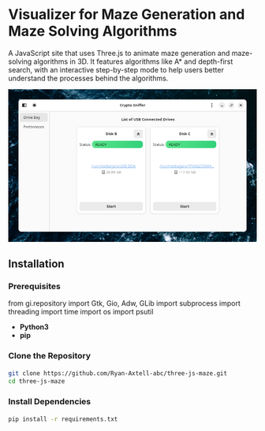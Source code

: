 # Visualizer for Maze Generation and Maze Solving Algorithms

A JavaScript site that uses Three.js to animate maze generation and maze-solving algorithms in 3D. It features algorithms like A\* and depth-first search, with an interactive step-by-step mode to help users better understand the processes behind the algorithms.


![Crypto Wallet Finder screenshot](https://github.com/Ryan-Axtell-abc/crypto-wallet-finder/blob/main/data/screenshot.png)

## Installation

### Prerequisites
from gi.repository import Gtk, Gio, Adw, GLib
import subprocess
import threading
import time
import os
import psutil
- **Python3**
- **pip**

### Clone the Repository

```bash
git clone https://github.com/Ryan-Axtell-abc/three-js-maze.git
cd three-js-maze
```

### Install Dependencies

```bash
pip install -r requirements.txt
```
